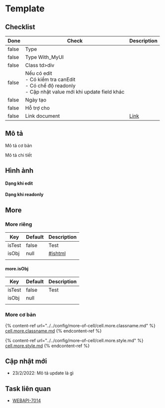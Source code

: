 # Template

## Checklist

<table><thead><tr><th data-type="checkbox">Done</th><th>Check</th><th>Description</th></tr></thead><tbody><tr><td>false</td><td>Type</td><td></td></tr><tr><td>false</td><td>Type With_MyUI</td><td></td></tr><tr><td>false</td><td>Class td>div</td><td></td></tr><tr><td>false</td><td>Nếu có edit <br>- Có kiểm tra canEdit<br>- Có chế độ readonly<br>- Cập nhật value mới khi update field khác</td><td></td></tr><tr><td>false</td><td>Ngày tạo</td><td></td></tr><tr><td>false</td><td>Hỗ trợ cho</td><td></td></tr><tr><td>false</td><td>Link document</td><td><a href="https://allianceitsc.gitbook.io/web-admin/components/mytablecell/cell-div_editable">Link</a></td></tr></tbody></table>

## Mô tả

Mô tả cơ bản

Mô tả chi tiết

## Hình ảnh

#### Dạng khi edit

#### Dạng khi readonly

## More

### More riêng

| Key    | Default | Description                             |
| ------ | ------- | --------------------------------------- |
| isTest | false   | Test                                    |
| isObj  | null    | [#ishtml](template.md#ishtml "mention") |
|        |         |                                         |

#### more.isObj

| Key    | Default | Description |
| ------ | ------- | ----------- |
| isTest | false   | Test        |
| isObj  | null    |             |
|        |         |             |

### More cơ bản

{% content-ref url="../../config/more-of-cell/cell.more.classname.md" %}
[cell.more.classname.md](../../config/more-of-cell/cell.more.classname.md)
{% endcontent-ref %}

{% content-ref url="../../config/more-of-cell/cell.more.style.md" %}
[cell.more.style.md](../../config/more-of-cell/cell.more.style.md)
{% endcontent-ref %}

## Cập nhật mới

* 23/2/2022: Mô tả update là gì

## Task liên quan

* [WEBAPI-7014](https://allianceitscvn.atlassian.net/browse/WEBAPI-7014)&#x20;
